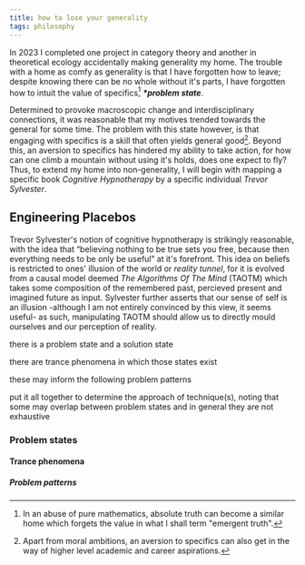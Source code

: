 ```yaml
---
title: how to lose your generality
tags: philosophy
---
```


In 2023 I completed one project in category theory and another in theoretical ecology accidentally making generality my home. The trouble with a home as comfy as generality is that I have forgotten how to leave;<!--more--> despite knowing there can be no whole without it's parts, I have forgotten how to intuit the value of specifics[^1] **_*problem state_**.

Determined to provoke macroscopic change and interdisciplinary connections, it was reasonable that my motives trended towards the general for some time. The problem with this state however, is that engaging with specifics is a skill that often yields general good[^2]. Beyond this, an aversion to specifics has hindered my ability to take action, for how can one climb a mountain without using it's holds, does one expect to fly? Thus, to extend my home into non-generality, I will begin with mapping a specific book *Cognitive Hypnotherapy* by a specific individual *Trevor Sylvester*.

## Engineering Placebos 

Trevor Sylvester's notion of cognitive hypnotherapy is strikingly reasonable, with the idea that “believing nothing to be true sets you free, because then everything needs to be only be useful” at it's forefront. This idea on beliefs is restricted to ones' illusion of the world or _reality tunnel_, for it is evolved from a causal model deemed _The Algorithms Of The Mind_ (TAOTM) which takes some composition of the remembered past, percieved present and imagined future as input. Sylvester further asserts that our sense of self is an illusion -although I am not entirely convinced by this view, it seems useful- as such, manipulating TAOTM should allow us to directly mould ourselves and our perception of reality.

there is a problem state and a solution state

there are trance phenomena in which those states exist

these may inform the following problem patterns

put it all together to determine the approach of technique(s), noting that some may overlap between problem states and in general they are not exhaustive

### Problem states

#### Trance phenomena

##### Problem patterns

[^1]: In an abuse of pure mathematics, absolute truth can become a similar home which forgets the value in what I shall term "emergent truth".
[^2]: Apart from moral ambitions, an aversion to specifics can also get in the way of higher level academic and career aspirations.
